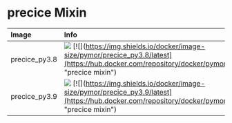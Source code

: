 
# precice Mixin

| Image  | Info |
| :----- | :--- |
| precice_py3.8 | [![](https://img.shields.io/docker/pulls/pymor/precice_py3.8.svg)](https://hub.docker.com/repository/docker/pymor/precice_py3.8 "precice mixin") [![](https://img.shields.io/docker/image-size/pymor/precice_py3.8/latest](https://hub.docker.com/repository/docker/pymor/precice_py3.8 "precice mixin")|
| precice_py3.9 | [![](https://img.shields.io/docker/pulls/pymor/precice_py3.9.svg)](https://hub.docker.com/repository/docker/pymor/precice_py3.9 "precice mixin") [![](https://img.shields.io/docker/image-size/pymor/precice_py3.9/latest](https://hub.docker.com/repository/docker/pymor/precice_py3.9 "precice mixin")|

